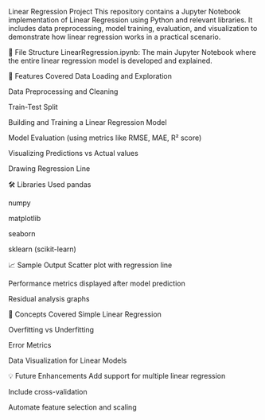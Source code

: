 Linear Regression Project
This repository contains a Jupyter Notebook implementation of Linear Regression using Python and relevant libraries. It includes data preprocessing, model training, evaluation, and visualization to demonstrate how linear regression works in a practical scenario.

📁 File Structure
LinearRegression.ipynb: The main Jupyter Notebook where the entire linear regression model is developed and explained.

📌 Features Covered
Data Loading and Exploration

Data Preprocessing and Cleaning

Train-Test Split

Building and Training a Linear Regression Model

Model Evaluation (using metrics like RMSE, MAE, R² score)

Visualizing Predictions vs Actual values

Drawing Regression Line

🛠 Libraries Used
pandas

numpy

matplotlib

seaborn

sklearn (scikit-learn)


📈 Sample Output
Scatter plot with regression line

Performance metrics displayed after model prediction

Residual analysis graphs

🧠 Concepts Covered
Simple Linear Regression

Overfitting vs Underfitting

Error Metrics

Data Visualization for Linear Models

💡 Future Enhancements
Add support for multiple linear regression

Include cross-validation

Automate feature selection and scaling
